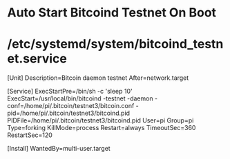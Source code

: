 # Auto Start Bitcoind Testnet On Boot
# /etc/systemd/system/bitcoind_testnet.service

[Unit]
Description=Bitcoin daemon testnet
After=network.target

[Service]
ExecStartPre=/bin/sh -c 'sleep 10'
ExecStart=/usr/local/bin/bitcoind -testnet -daemon -conf=/home/pi/.bitcoin/testnet3/bitcoin.conf -pid=/home/pi/.bitcoin/testnet3/bitcoind.pid
PIDFile=/home/pi/.bitcoin/testnet3/bitcoind.pid
User=pi
Group=pi
Type=forking
KillMode=process
Restart=always
TimeoutSec=360
RestartSec=120

[Install]
WantedBy=multi-user.target
